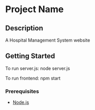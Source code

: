 # Project Name

## Description

A Hospital Management System website

## Getting Started

To run server.js:
node server.js

To run frontend:
npm start

### Prerequisites

- [Node.js](https://nodejs.org/) 


